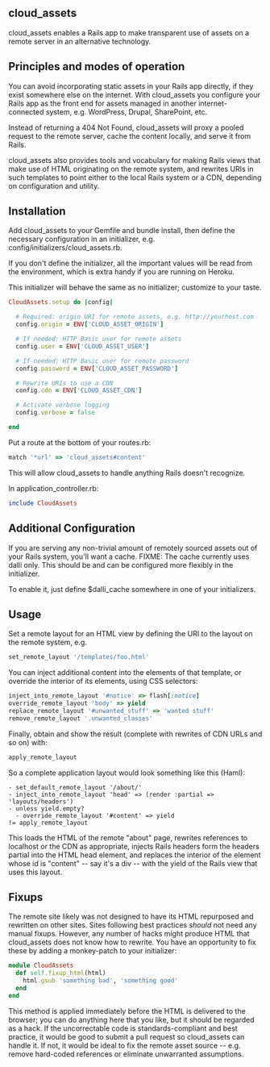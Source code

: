 ## cloud_assets

cloud_assets enables a Rails app to make transparent use of
assets on a remote server in an alternative technology.

## Principles and modes of operation

You can avoid incorporating static assets in your Rails
app directly, if they exist somewhere else on the internet.
With cloud_assets you configure your Rails app as the
front end for assets managed in another internet-connected
system, e.g. WordPress, Drupal, SharePoint, etc.

Instead of returning a 404 Not Found, cloud_assets will
proxy a pooled request to the remote server, cache the
content locally, and serve it from Rails.

cloud_assets also provides tools and vocabulary for making
Rails views that make use of HTML originating on the
remote system, and rewrites URIs in such templates to
point either to the local Rails system or a CDN, depending
on configuration and utility.

## Installation

Add cloud_assets to your Gemfile and bundle install, then
define the necessary configuration in an initializer,
e.g. config/initializers/cloud_assets.rb.

If you don't define the initializer, all the important
values will be read from the environment, which is extra
handy if you are running on Heroku.

This initializer will behave the same as no initializer;
customize to your taste.

```ruby
CloudAssets.setup do |config|

  # Required: origin URI for remote assets, e.g. http://yourhost.com
  config.origin = ENV['CLOUD_ASSET_ORIGIN']

  # If needed: HTTP Basic user for remote assets
  config.user = ENV['CLOUD_ASSET_USER']

  # If needed: HTTP Basic user for remote password
  config.password = ENV['CLOUD_ASSET_PASSWORD']

  # Rewrite URIs to use a CDN
  config.cdn = ENV['CLOUD_ASSET_CDN']

  # Activate verbose logging
  config.verbose = false

end
```

Put a route at the bottom of your routes.rb:

```ruby
match '*url' => 'cloud_assets#content'
```

This will allow cloud_assets to handle anything Rails
doesn't recognize.

In application_controller.rb:

```ruby
include CloudAssets
```

## Additional Configuration

If you are serving any non-trivial amount of remotely
sourced assets out of your Rails system, you'll want a cache.
FIXME: The cache currently uses dalli only. This should be
and can be configured more flexibly in the initializer.

To enable it, just define $dalli_cache somewhere in one of
your initializers.

## Usage

Set a remote layout for an HTML view by defining the URI to
the layout on the remote system, e.g.

```ruby
set_remote_layout '/templates/foo.html'
```

You can inject additional content into the elements of that
template, or override the interior of its elements, using CSS
selectors:

```ruby
inject_into_remote_layout '#notice' => flash[:notice]
override_remote_layout 'body' => yield
replace_remote_layout '#unwanted_stuff' => 'wanted stuff'
remove_remote_layout '.unwanted_classes'
```

Finally, obtain and show the result (complete with rewrites
of CDN URLs and so on) with:

```ruby
apply_remote_layout
```

So a complete application layout would look something like this (Haml):

```
- set_default_remote_layout '/about/'
- inject_into_remote_layout 'head' => (render :partial => 'layouts/headers')
- unless yield.empty?
  - override_remote_layout '#content' => yield
!= apply_remote_layout
```

This loads the HTML of the remote "about" page, rewrites references to
localhost or the CDN as appropriate, injects Rails headers form the
headers partial into the HTML head element, and replaces the interior
of the element whose id is "content" -- say it's a div -- with the
yield of the Rails view that uses this layout.

## Fixups

The remote site likely was not designed to have its HTML repurposed and
rewritten on other sites. Sites following best practices *should* not
need any manual fixups. However, any number of hacks might produce HTML
that cloud_assets does not know how to rewrite. You have an opportunity
to fix these by adding a monkey-patch to your initializer:

```ruby
module CloudAssets
  def self.fixup_html(html)
    html.gsub 'something bad', 'something good'
  end
end
```

This method is applied immediately before the HTML is delivered to the
browser; you can do anything here that you like, but it should be
regarded as a hack. If the uncorrectable code is standards-compliant
and best practice, it would be good to submit a pull request so
cloud_assets can handle it. If not, it would be ideal to fix the
remote asset source -- e.g. remove hard-coded references or eliminate
unwarranted assumptions.
